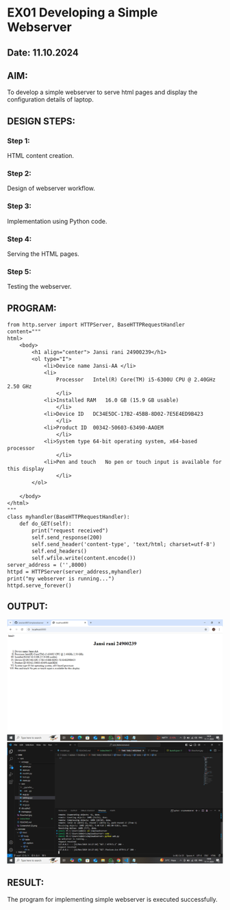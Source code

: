 # EX01 Developing a Simple Webserver
## Date: 11.10.2024

## AIM:
To develop a simple webserver to serve html pages and display the configuration details of laptop.

## DESIGN STEPS:
### Step 1: 
HTML content creation.

### Step 2:
Design of webserver workflow.

### Step 3:
Implementation using Python code.

### Step 4:
Serving the HTML pages.

### Step 5:
Testing the webserver.

## PROGRAM:
```
from http.server import HTTPServer, BaseHTTPRequestHandler
content="""
html>
    <body>
        <h1 align="center"> Jansi rani 24900239</h1>
        <ol type="I">
            <li>Device name	Jansi-AA </li>
            <li>
                Processor	Intel(R) Core(TM) i5-6300U CPU @ 2.40GHz   2.50 GHz
                </li>
            <li>Installed RAM	16.0 GB (15.9 GB usable)
                </li>
            <li>Device ID	DC34E5DC-17B2-45BB-8D02-7E5E4ED9B423
                </li>
            <li>Product ID	00342-50603-63490-AAOEM
                </li>
            <li>System type	64-bit operating system, x64-based processor
                </li>
            <li>Pen and touch	No pen or touch input is available for this display
                </li>
        </ol>

    </body>
</html>
"""
class myhandler(BaseHTTPRequestHandler):
    def do_GET(self):
        print("request received")
        self.send_response(200)
        self.send_header('content-type', 'text/html; charset=utf-8')
        self.end_headers()
        self.wfile.write(content.encode())
server_address = ('',8000)
httpd = HTTPServer(server_address,myhandler)
print("my webserver is running...")
httpd.serve_forever()
```

## OUTPUT:
![alt text](<Screenshot (7)-1.png>)
![alt text](<Screenshot (8)-3.png>)
## RESULT:
The program for implementing simple webserver is executed successfully.
